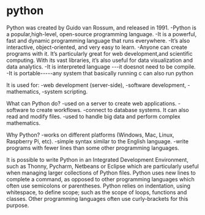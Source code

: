 # python
Python was created by Guido van Rossum, and released in 1991.
-Python is a popular,high-level, open-source programming language.
-It is a powerful, fast and dynamic programming language that runs everywhere.
-It’s also interactive, object-oriented, and very easy to learn.
-Anyone can create programs with it. It’s particularly great for web development,and scientific computing. With its vast libraries, it’s also useful for data visualization
and data analytics. 
-It is interpreted language ---it doesnot need to be compile.
-It is portable-----any system that basically running c can also run python

It is used for:
-web development (server-side),
-software development,
-mathematics,
-system scripting.

What can Python do?
-used on a server to create web applications.
-software to create workflows.
-connect to database systems. It can also read and modify files.
-used to handle big data and perform complex mathematics.

Why Python?
-works on different platforms (Windows, Mac, Linux, Raspberry Pi, etc).
-simple syntax similar to the English language.
-write programs with fewer lines than some other programming languages.

It is possible to write Python in an Integrated Development Environment, such as Thonny, Pycharm, Netbeans or Eclipse which are particularly useful when managing larger collections of Python files.
Python uses new lines to complete a command, as opposed to other programming languages which often use semicolons or parentheses.
Python relies on indentation, using whitespace, to define scope; such as the scope of loops, functions and classes. Other programming languages often use curly-brackets for this purpose.



